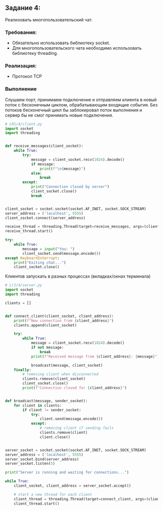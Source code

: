 ## Задание 4:
Реализовать многопользовательский чат.

### Требования:

 - Обязательно использовать библиотеку socket.
 - Для многопользовательского чата необходимо использовать библиотеку threading.

### Реализация:
 - Протокол TCP


### Выполнение

Слушаем порт, принимаем подключение и отправляем клиента в новый поток с бесконечным циклом, обрабатывающим входящие события. Без потоков бесконечный цикл бы заблокировал поток выполнения и сервер бы не смог принимать новые подключения.


```python
# LR1/4/client.py
import socket
import threading


def receive_messages(client_socket):
    while True:
        try:
            message = client_socket.recv(1024).decode()
            if message:
                print(f"\n{message}")
            else:
                break
        except:
            print("Connection closed by server")
            client_socket.close()
            break


client_socket = socket.socket(socket.AF_INET, socket.SOCK_STREAM)
server_address = ('localhost', 5555)
client_socket.connect(server_address)

receive_thread = threading.Thread(target=receive_messages, args=(client_socket,))
receive_thread.start()

try:
    while True:
        message = input("You: ")
        client_socket.send(message.encode())
except KeyboardInterrupt:
    print("Exiting chat...")
    client_socket.close()
```

Клиентов запускать в разных процессах (вкладках/окнах терминала)

```python
# Lr1/4/server.py
import socket
import threading

clients = []


def connect_client(client_socket, client_address):
    print(f"New connection from {client_address}")
    clients.append(client_socket)

    try:
        while True:
            message = client_socket.recv(1024).decode()
            if not message:
                break
            print(f"Received message from {client_address}: {message}")

            broadcast(message, client_socket)
    finally:
        # removing client when disconnected
        clients.remove(client_socket)
        client_socket.close()
        print(f"Connection closed for {client_address}")


def broadcast(message, sender_socket):
    for client in clients:
        if client != sender_socket:
            try:
                client.send(message.encode())
            except:
                # removing client if sending fails
                clients.remove(client)
                client.close()


server_socket = socket.socket(socket.AF_INET, socket.SOCK_STREAM)
server_address = ('localhost', 5555)
server_socket.bind(server_address)
server_socket.listen(5)

print("Server is running and waiting for connections...")

while True:
    client_socket, client_address = server_socket.accept()

    # start a new thread for each client
    client_thread = threading.Thread(target=connect_client, args=(client_socket, client_address))
    client_thread.start()
```